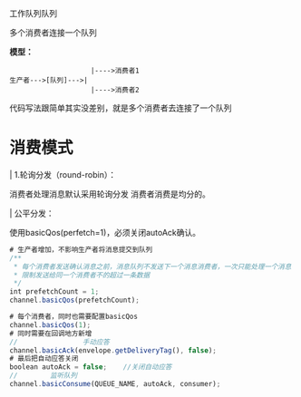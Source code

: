 工作队列队列

多个消费者连接一个队列

**模型：**
```
                    |---->消费者1
生产者--->[队列]--->|
                    |---->消费者2

```

代码写法跟简单其实没差别，就是多个消费者去连接了一个队列

# 消费模式

| 1.轮询分发（round-robin）：

消费者处理消息默认采用轮询分发 消费者消费是均分的。

| 公平分发： 

使用basicQos(perfetch=1)，必须关闭autoAck确认。
```js
# 生产者增加，不影响生产者将消息提交到队列
/**
 * 每个消费者发送确认消息之前，消息队列不发送下一个消息消费者，一次只能处理一个消息
 * 限制发送给同一个消费者不的超过一条数据
 */
int prefetchCount = 1;
channel.basicQos(prefetchCount);

# 每个消费者，同时也需要配置basicQos
channel.basicQos(1);
# 同时需要在回调地方新增
//                手动应答
channel.basicAck(envelope.getDeliveryTag(), false);
# 最后把自动应答关闭
boolean autoAck = false;    //关闭自动应答
//        监听队列
channel.basicConsume(QUEUE_NAME, autoAck, consumer);

```